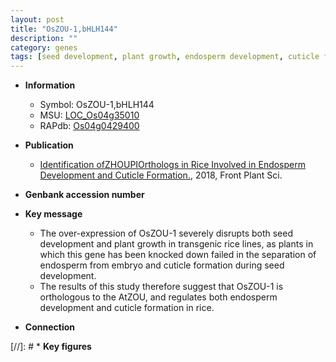 ```yaml
---
layout: post
title: "OsZOU-1,bHLH144"
description: ""
category: genes
tags: [seed development, plant growth, endosperm development, cuticle formation]
---
```


* **Information**  
    + Symbol: OsZOU-1,bHLH144  
    + MSU: [LOC_Os04g35010](http://rice.plantbiology.msu.edu/cgi-bin/ORF_infopage.cgi?orf=LOC_Os04g35010)  
    + RAPdb: [Os04g0429400](http://rapdb.dna.affrc.go.jp/viewer/gbrowse_details/irgsp1?name=Os04g0429400)  

* **Publication**  
    + [Identification ofZHOUPIOrthologs in Rice Involved in Endosperm Development and Cuticle Formation.](http://www.ncbi.nlm.nih.gov/pubmed?term=Identification+ofZHOUPIOrthologs+in+Rice+Involved+in+Endosperm+Development+and+Cuticle+Formation.%5BTitle%5D), 2018, Front Plant Sci.

* **Genbank accession number**  

* **Key message**  
    + The over-expression of OsZOU-1 severely disrupts both seed development and plant growth in transgenic rice lines, as plants in which this gene has been knocked down failed in the separation of endosperm from embryo and cuticle formation during seed development.
    + The results of this study therefore suggest that OsZOU-1 is orthologous to the AtZOU, and regulates both endosperm development and cuticle formation in rice.

* **Connection**  

[//]: # * **Key figures**  


